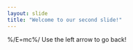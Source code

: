 ```yaml
---
layout: slide
title: "Welcome to our second slide!"
---
```

%/E=mc%/
Use the left arrow to go back!
